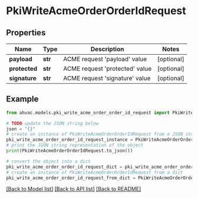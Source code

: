 # PkiWriteAcmeOrderOrderIdRequest


## Properties

Name | Type | Description | Notes
------------ | ------------- | ------------- | -------------
**payload** | **str** | ACME request &#39;payload&#39; value | [optional] 
**protected** | **str** | ACME request &#39;protected&#39; value | [optional] 
**signature** | **str** | ACME request &#39;signature&#39; value | [optional] 

## Example

```python
from ahvac.models.pki_write_acme_order_order_id_request import PkiWriteAcmeOrderOrderIdRequest

# TODO update the JSON string below
json = "{}"
# create an instance of PkiWriteAcmeOrderOrderIdRequest from a JSON string
pki_write_acme_order_order_id_request_instance = PkiWriteAcmeOrderOrderIdRequest.from_json(json)
# print the JSON string representation of the object
print(PkiWriteAcmeOrderOrderIdRequest.to_json())

# convert the object into a dict
pki_write_acme_order_order_id_request_dict = pki_write_acme_order_order_id_request_instance.to_dict()
# create an instance of PkiWriteAcmeOrderOrderIdRequest from a dict
pki_write_acme_order_order_id_request_from_dict = PkiWriteAcmeOrderOrderIdRequest.from_dict(pki_write_acme_order_order_id_request_dict)
```
[[Back to Model list]](../README.md#documentation-for-models) [[Back to API list]](../README.md#documentation-for-api-endpoints) [[Back to README]](../README.md)


